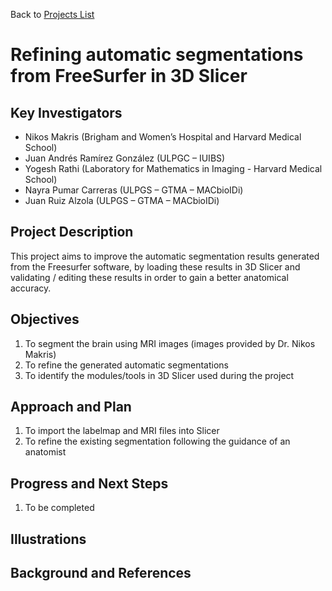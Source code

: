 Back to [Projects List](../../README.md#ProjectsList)

# Refining automatic segmentations from FreeSurfer in 3D Slicer


## Key Investigators

-	Nikos Makris (Brigham and Women’s Hospital and Harvard Medical School)
-	Juan Andrés Ramírez González (ULPGC – IUIBS)
- Yogesh Rathi (Laboratory for Mathematics in Imaging - Harvard Medical School)
-	Nayra Pumar Carreras (ULPGS – GTMA – MACbioIDi)
-	Juan Ruiz Alzola (ULPGS – GTMA – MACbioIDi)


## Project Description

This project aims to improve the automatic segmentation results generated from the Freesurfer software, by loading these results in 3D Slicer and validating / editing these results in order to gain a better anatomical accuracy.


## Objectives

1.	To segment the brain using MRI images (images provided by Dr. Nikos Makris)
1.	To refine the generated automatic segmentations
1.	To identify the modules/tools in 3D Slicer used during the project


## Approach and Plan

1.	To import the labelmap and MRI files into Slicer
1.	To refine the existing segmentation following the guidance of an anatomist


## Progress and Next Steps

1. To be completed


## Illustrations


## Background and References



